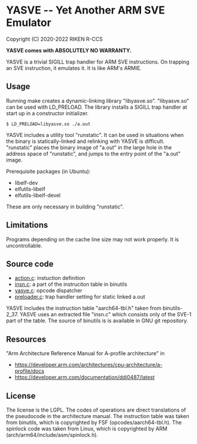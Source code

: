 # YASVE -- Yet Another ARM SVE Emulator

Copyright (C) 2020-2022 RIKEN R-CCS

__YASVE comes with ABSOLUTELY NO WARRANTY.__

YASVE is a trivial SIGILL trap handler for ARM SVE instructions.  On
trapping an SVE instruction, it emulates it.  It is like ARM's ARMIE.

## Usage

Running make creates a dynamic-linking library "libyasve.so".
"libyasve.so" can be used with LD_PRELOAD.  The library installs a
SIGILL trap handler at start up in a constructor initializer.

```
$ LD_PRELOAD=libyasve.so ./a.out
```

YASVE includes a utility tool "runstatic".  It can be used in
situations when the binary is statically-linked and relinking with
YASVE is difficult.  "runstatic" places the binary image of "a.out" in
the large hole in the address space of "runstatic", and jumps to the
entry point of the "a.out" image.

Prerequisite packages (in Ubuntu):
* libelf-dev
* elfutils-libelf
* elfutils-libelf-devel

These are only necessary in building "runstatic".

## Limitations

Programs depending on the cache line size may not work properly.  It
is uncontrollable.

## Source code

* [action.c](action.c): instuction definition
* [insn.c](insn.c): a part of the instruciton table in binutils
* [yasve.c](yasve.c): opcode dispatcher
* [preloader.c](preloader.c): trap handler setting for static linked a.out

YASVE includes the instruction table "aarch64-tbl.h" taken from
binutils-2_37.  YASVE uses an extracted file "insn.c" which consists
only of the SVE-1 part of the table.  The source of binutils is is
available in GNU git repository.

## Resources

"Arm Architecture Reference Manual for A-profile architecture" in

* https://developer.arm.com/architectures/cpu-architecture/a-profile/docs
* https://developer.arm.com/documentation/ddi0487/latest

## License

The license is the LGPL.  The codes of operations are direct
translations of the pseudocode in the architecture manual.  The
instruction table was taken from binutils, which is copyrighted by FSF
(opcodes/aarch64-tbl.h).  The spinlock code was taken from Linux,
which is copyrighted by ARM (arch/arm64/include/asm/spinlock.h).

